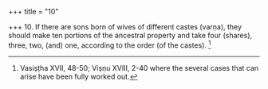 +++
title = "10"

+++
10. If there are sons born of wives of different castes (varṇa), they should make ten portions of the ancestral property and take four (shares), three, two, (and) one, according to the order (of the castes). [^10] 


[^10]:  Vasiṣṭha XVII, 48-50; Viṣṇu XVIII, 2-40 where the several cases that can arise have been fully worked out.
